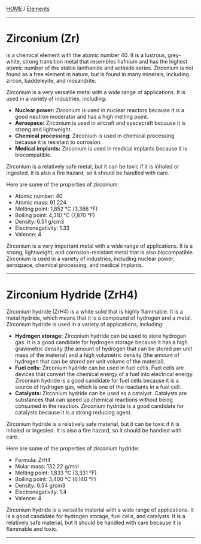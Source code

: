 [HOME](/README.md) / [Elements](/assets/docs/earth/elements/formation/readme.md)   

--------------------------   

# Zirconium (Zr)   

is a chemical element with the atomic number 40. It is a lustrous, grey-white, strong transition metal that resembles hafnium and has the highest atomic number of the stable lanthanide and actinide series. Zirconium is not found as a free element in nature, but is found in many minerals, including zircon, baddeleyite, and mosandrite.

Zirconium is a very versatile metal with a wide range of applications. It is used in a variety of industries, including:

* **Nuclear power:** Zirconium is used in nuclear reactors because it is a good neutron moderator and has a high melting point.
* **Aerospace:** Zirconium is used in aircraft and spacecraft because it is strong and lightweight.
* **Chemical processing:** Zirconium is used in chemical processing because it is resistant to corrosion.
* **Medical implants:** Zirconium is used in medical implants because it is biocompatible.

Zirconium is a relatively safe metal, but it can be toxic if it is inhaled or ingested. It is also a fire hazard, so it should be handled with care.

Here are some of the properties of zirconium:

* Atomic number: 40
* Atomic mass: 91.224
* Melting point: 1,852 °C (3,366 °F)
* Boiling point: 4,310 °C (7,870 °F)
* Density: 6.51 g/cm3
* Electronegativity: 1.33
* Valence: 4

Zirconium is a very important metal with a wide range of applications. It is a strong, lightweight, and corrosion-resistant metal that is also biocompatible. Zirconium is used in a variety of industries, including nuclear power, aerospace, chemical processing, and medical implants.   

------------------------------

# Zirconium Hydride (ZrH4)   

Zirconium hydride (ZrH4) is a white solid that is highly flammable. It is a metal hydride, which means that it is a compound of hydrogen and a metal. Zirconium hydride is used in a variety of applications, including:

* **Hydrogen storage:** Zirconium hydride can be used to store hydrogen gas. It is a good candidate for hydrogen storage because it has a high gravimetric density (the amount of hydrogen that can be stored per unit mass of the material) and a high volumetric density (the amount of hydrogen that can be stored per unit volume of the material).
* **Fuel cells:** Zirconium hydride can be used in fuel cells. Fuel cells are devices that convert the chemical energy of a fuel into electrical energy. Zirconium hydride is a good candidate for fuel cells because it is a source of hydrogen gas, which is one of the reactants in a fuel cell.
* **Catalysts:** Zirconium hydride can be used as a catalyst. Catalysts are substances that can speed up chemical reactions without being consumed in the reaction. Zirconium hydride is a good candidate for catalysts because it is a strong reducing agent.

Zirconium hydride is a relatively safe material, but it can be toxic if it is inhaled or ingested. It is also a fire hazard, so it should be handled with care.

Here are some of the properties of zirconium hydride:

* Formula: ZrH4
* Molar mass: 132.22 g/mol
* Melting point: 1,833 °C (3,331 °F)
* Boiling point: 3,400 °C (6,140 °F)
* Density: 6.54 g/cm3
* Electronegativity: 1.4
* Valence: 4

Zirconium hydride is a versatile material with a wide range of applications. It is a good candidate for hydrogen storage, fuel cells, and catalysts. It is a relatively safe material, but it should be handled with care because it is flammable and toxic.

--------------------------------   
